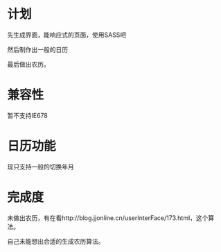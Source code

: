 # 计划
先生成界面，能响应式的页面，使用SASS吧

然后制作出一般的日历

最后做出农历。

# 兼容性

暂不支持IE678

# 日历功能

现只支持一般的切换年月

# 完成度

未做出农历，有在看http://blog.jjonline.cn/userInterFace/173.html，这个算法。

自己未能想出合适的生成农历算法。